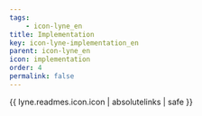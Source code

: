 ```yaml
---
tags: 
    - icon-lyne_en
title: Implementation
key: icon-lyne-implementation_en
parent: icon-lyne_en
icon: implementation
order: 4
permalink: false  
---
```

{{ lyne.readmes.icon.icon | absolutelinks | safe }}


